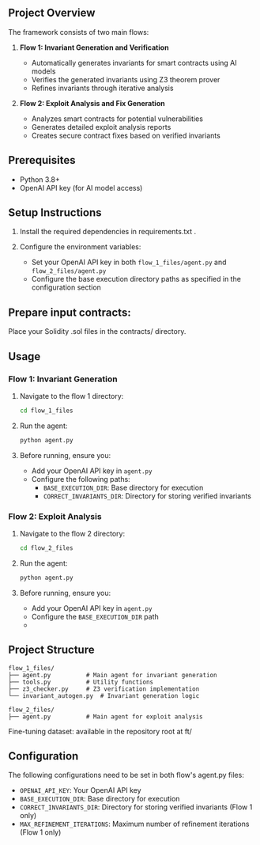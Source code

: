 
## Project Overview

The framework consists of two main flows:

1. **Flow 1: Invariant Generation and Verification**
   - Automatically generates invariants for smart contracts using AI models
   - Verifies the generated invariants using Z3 theorem prover
   - Refines invariants through iterative analysis

2. **Flow 2: Exploit Analysis and Fix Generation**
   - Analyzes smart contracts for potential vulnerabilities
   - Generates detailed exploit analysis reports
   - Creates secure contract fixes based on verified invariants

## Prerequisites

- Python 3.8+
- OpenAI API key (for AI model access)

## Setup Instructions

1. Install the required dependencies in requirements.txt .

2. Configure the environment variables:
   - Set your OpenAI API key in both `flow_1_files/agent.py` and `flow_2_files/agent.py`
   - Configure the base execution directory paths as specified in the configuration section

## Prepare input contracts:

Place your Solidity .sol files in the contracts/ directory.

## Usage

### Flow 1: Invariant Generation

1. Navigate to the flow 1 directory:
   ```bash
   cd flow_1_files
   ```

2. Run the agent:
   ```bash
   python agent.py
   ```

3. Before running, ensure you:
   - Add your OpenAI API key in `agent.py`
   - Configure the following paths:
     - `BASE_EXECUTION_DIR`: Base directory for execution
     - `CORRECT_INVARIANTS_DIR`: Directory for storing verified invariants

### Flow 2: Exploit Analysis

1. Navigate to the flow 2 directory:
   ```bash
   cd flow_2_files
   ```

2. Run the agent:
   ```bash
   python agent.py
   ```

3. Before running, ensure you:
   - Add your OpenAI API key in `agent.py`
   - Configure the `BASE_EXECUTION_DIR` path
   -

## Project Structure

```
flow_1_files/
├── agent.py          # Main agent for invariant generation
├── tools.py          # Utility functions
├── z3_checker.py     # Z3 verification implementation
└── invariant_autogen.py  # Invariant generation logic

flow_2_files/
├── agent.py          # Main agent for exploit analysis
```
Fine-tuning dataset: available in the repository root at ft/

## Configuration

The following configurations need to be set in both flow's agent.py files:

- `OPENAI_API_KEY`: Your OpenAI API key
- `BASE_EXECUTION_DIR`: Base directory for execution
- `CORRECT_INVARIANTS_DIR`: Directory for storing verified invariants (Flow 1 only)
- `MAX_REFINEMENT_ITERATIONS`: Maximum number of refinement iterations (Flow 1 only)

